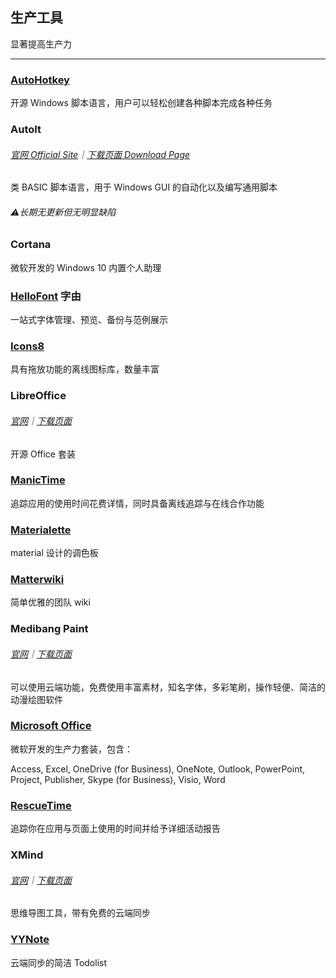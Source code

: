 ## 生产工具

显著提高生产力

---

### [AutoHotkey](https://www.autohotkey.com/) 

开源 Windows 脚本语言，用户可以轻松创建各种脚本完成各种任务

### AutoIt 

###### [官网 Official Site](https://www.autoitscript.com/site/autoit/)｜[下载页面 Download Page](https://www.autoitscript.com/site/autoit/downloads/)

类 BASIC 脚本语言，用于 Windows GUI 的自动化以及编写通用脚本

###### ⚠长期无更新但无明显缺陷

### Cortana 

微软开发的 Windows 10 内置个人助理

### [HelloFont](http://www.hellofont.cn/index.php) 字由 

一站式字体管理、预览、备份与范例展示

### [Icons8](https://icons8.com/app) 

具有拖放功能的离线图标库，数量丰富

### LibreOffice 

###### [官网](https://www.libreoffice.org/)｜[下载页面](https://www.libreoffice.org/download/download/)

开源 Office 套装

### [ManicTime](http://www.manictime.com/) 

追踪应用的使用时间花费详情，同时具备离线追踪与在线合作功能

### [Materialette](http://mikeschultz.xyz/materialette/) 

material 设计的调色板

### [Matterwiki](http://matterwiki.com/) 

简单优雅的团队 wiki

### Medibang Paint 

###### [官网](https://medibangpaint.com/zh_CN/)｜[下载页面](https://medibangpaint.com/zh_CN/app-download/)

可以使用云端功能，免费使用丰富素材，知名字体，多彩笔刷，操作轻便、简洁的动漫绘图软件

### [Microsoft Office](http://www.office.com) 

微软开发的生产力套装，包含：

Access, Excel, OneDrive \(for Business\), OneNote, Outlook, PowerPoint, Project, Publisher, Skype \(for Business\), Visio, Word

### [RescueTime](https://team.rescuetime.com/) 

追踪你在应用与页面上使用的时间并给予详细活动报告

### XMind 

###### [官网](http://www.xmind.net/)｜[下载页面](http://www.xmind.net/download/win/)

思维导图工具，带有免费的云端同步

### [YYNote](http://www.6fcsj.com/) 

云端同步的简洁 Todolist